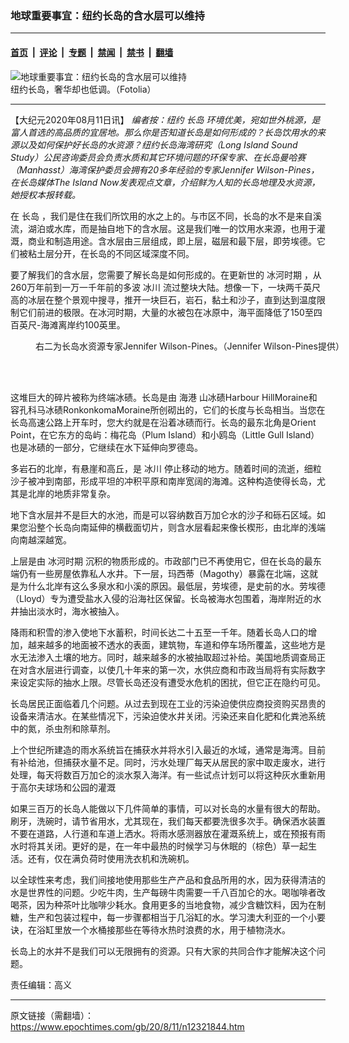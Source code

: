 ### 地球重要事宜：纽约长岛的含水层可以维持

---

#### [首页](../../../..?n12321844) &nbsp;|&nbsp; [评论](../../../../../epoch-comment?n12321844) &nbsp;|&nbsp; [专题](../../../../../epoch-special?n12321844) &nbsp;|&nbsp; [禁闻](../../../../../epoch-news?n12321844) &nbsp;|&nbsp; [禁书](../../../../../books?n12321844) &nbsp;|&nbsp; [翻墙](https://github.com/gfw-breaker/nogfw/blob/master/README.md?n12321844)


<div><img alt="地球重要事宜：纽约长岛的含水层可以维持" class="attachment-djy_600_400 size-djy_600_400 wp-post-image" src="https://i.epochtimes.com/assets/uploads/2015/02/150209103256836-600x400.jpg"/>
<div class="caption">
 纽约长岛，奢华却也低调。（Fotolia）
</div></div><hr/><div class="post_content" id="artbody" itemprop="articleBody">
 <!-- article content begin -->
 <p>
  【大纪元2020年08月11日讯】
  <em>
   编者按：纽约
   <ok href="https://www.epochtimes.com/gb/tag/%E9%95%BF%E5%B2%9B.html">
    长岛
   </ok>
   环境优美，宛如世外桃源，是富人首选的高品质的宜居地。那么你是否知道长岛是如何形成的？长岛饮用水的来源以及如何保护好长岛的水资源？纽约长岛海湾研究（Long Island Sound Study）公民咨询委员会负责水质和其它环境问题的环保专家、在长岛曼哈赛（Manhasst）海湾保护委员会拥有20多年经验的专家Jennifer Wilson-Pines，在长岛媒体The Island Now发表观点文章，介绍鲜为人知的长岛地理及水资源，她授权本报转载。
  </em>
 </p>
 <p>
  在
  <ok href="https://www.epochtimes.com/gb/tag/%E9%95%BF%E5%B2%9B.html">
   长岛
  </ok>
  ，我们是住在我们所饮用的水之上的。与市区不同，长岛的水不是来自溪流，湖泊或水库，而是抽自地下的含水层。这是我们唯一的饮用水来源，也用于灌溉，商业和制造用途。含水层由三层组成，即上层，磁层和最下层，即劳埃德。它们被粘土层分开，在长岛的不同区域深度不同。
 </p>
 <p>
  要了解我们的含水层，您需要了解长岛是如何形成的。在更新世的
  <ok href="https://www.epochtimes.com/gb/tag/%E5%86%B0%E6%B2%B3%E6%97%B6%E6%9C%9F.html">
   冰河时期
  </ok>
  ，从260万年前到一万一千年前的多波
  <ok href="https://www.epochtimes.com/gb/tag/%E5%86%B0%E5%B7%9D.html">
   冰川
  </ok>
  流过整块大陆。想像一下，一块两千英尺高的冰层在整个景观中搜寻，推开一块巨石，岩石，黏土和沙子，直到达到温度限制它们前进的极限。在冰河时期，大量的水被包在冰原中，海平面降低了150至四百英尺-海滩离岸约100英里。
 </p>
 <figure aria-describedby="caption-attachment-12323023" class="wp-caption aligncenter" id="attachment_12323023" style="width: 600px">
  <ok href="https://i.epochtimes.com/assets/uploads/2020/08/5555.jpg" target="_blank">
   <img alt="" class="size-medium_vertical wp-image-12323023" src="https://i.epochtimes.com/assets/uploads/2020/08/5555-600x400.jpg"/>
  </ok>
  <br/><figcaption class="wp-caption-text" id="caption-attachment-12323023">
   右二为长岛水资源专家Jennifer Wilson-Pines。（Jennifer Wilson-Pines提供）
  </figcaption><br/>
 </figure><br/>
 <p>
  这堆巨大的碎片被称为终端冰碛。长岛是由
  <ok href="https://www.epochtimes.com/gb/tag/%E6%B5%B7%E6%B8%AF.html">
   海港
  </ok>
  山冰碛Harbour HillMoraine和容孔科马冰碛RonkonkomaMoraine所创砌出的，它们的长度与长岛相当。当您在长岛高速公路上开车时，您大约就是在沿着冰碛而行。长岛的最东北角是Orient Point，在它东方的岛屿：梅花岛（Plum Island）和小鸥岛（Little Gull Island）也是冰碛的一部分，它继续在水下延伸向罗德岛。
 </p>
 <p>
  多岩石的北岸，有悬崖和高丘，是
  <ok href="https://www.epochtimes.com/gb/tag/%E5%86%B0%E5%B7%9D.html">
   冰川
  </ok>
  停止移动的地方。随着时间的流逝，细粒沙子被冲到南部，形成平坦的冲积平原和南岸宽阔的海滩。这种构造使得长岛，尤其是北岸的地质非常复杂。
 </p>
 <p>
  地下含水层并不是巨大的水池，而是可以容纳数百万加仑水的沙子和砾石区域。如果您沿整个长岛向南延伸的横截面切片，则含水层看起来像长楔形，由北岸的浅端向南越深越宽。
 </p>
 <p>
  上层是由
  <ok href="https://www.epochtimes.com/gb/tag/%E5%86%B0%E6%B2%B3%E6%97%B6%E6%9C%9F.html">
   冰河时期
  </ok>
  沉积的物质形成的。市政部门已不再使用它，但在长岛的最东端仍有一些房屋依靠私人水井。下一层，玛西蒂（Magothy）暴露在北端，这就是为什么北岸有这么多泉水和小溪的原因。最低层，劳埃德，是史前的水。劳埃德（Lloyd）专为遭受盐水入侵的沿海社区保留。长岛被海水包围着，海岸附近的水井抽出淡水时，海水被抽入。
 </p>
 <p>
  降雨和积雪的渗入使地下水蓄积，时间长达二十五至一千年。随着长岛人口的增加，越来越多的地面被不透水的表面，建筑物，车道和停车场所覆盖，这些地方是水无法渗入土壤的地方。同时，越来越多的水被抽取超过补给。美国地质调查局正在对含水层进行调查，以使几十年来的第一次，水供应商和市政当局将有实际数字来设定实际的抽水上限。尽管长岛还没有遭受水危机的困扰，但它正在隐约可见。
 </p>
 <p>
  长岛居民正面临着几个问题。从过去到现在工业的污染迫使供应商投资购买昂贵的设备来清洁水。在某些情况下，污染迫使水井关闭。污染还来自化肥和化粪池系统中的氮，杀虫剂和除草剂。
 </p>
 <p>
  上个世纪所建造的雨水系统旨在捕获水并将水引入最近的水域，通常是海湾。目前有补给池，但捕获水量不足。同时，污水处理厂每天从居民的家中取走废水，进行处理，每天将数百万加仑的淡水泵入海洋。有一些试点计划可以将这种灰水重新用于高尔夫球场和公园的灌溉
 </p>
 <p>
  如果三百万的长岛人能做以下几件简单的事情，可以对长岛的水量有很大的帮助。刷牙，洗碗时，请节省用水，尤其现在，我们每天都要洗很多次手。确保洒水装置不要在道路，人行道和车道上洒水。将雨水感测器放在灌溉系统上，或在预报有雨水时将其关闭。更好的是，在一年中最热的时候学习与休眠的（棕色）草一起生活。还有，仅在满负荷时使用洗衣机和洗碗机。
 </p>
 <p>
  以全球性来考虑，我们间接地使用那些生产产品和食品所用的水，因为获得清洁的水是世界性的问题。少吃牛肉，生产每磅牛肉需要一千八百加仑的水。喝咖啡者改喝茶，因为种茶叶比咖啡少耗水。食用更多的当地食物，减少含糖饮料，因为在制糖，生产和包装过程中，每一步骤都相当于几浴缸的水。学习澳大利亚的一个小要诀，在浴缸里放一个水桶接那些在等待水热时浪费的水，用于植物浇水。
 </p>
 <p>
  长岛上的水并不是我们可以无限拥有的资源。只有大家的共同合作才能解决这个问题。
 </p>
 <p>
  责任编辑：高义
 </p>
 <!-- article content end -->
 <div id="below_article_ad">
 </div>
</div>


---

原文链接（需翻墙）：https://www.epochtimes.com/gb/20/8/11/n12321844.htm